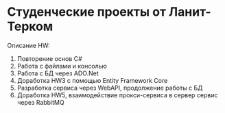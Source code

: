 # Студенческие проекты от Ланит-Терком 

Описание HW:
1. Повторение основ C#
2. Работа с файлами и консолью
3. Работа с БД через ADO.Net
4. Доработка HW3 с помощью Entity Framework Core
5. Разработка сервиса через WebAPI, продолжение работы с БД
6. Доработка HW5, взаимодействие прокси-сервиса в сервер сервис через RabbitMQ 
